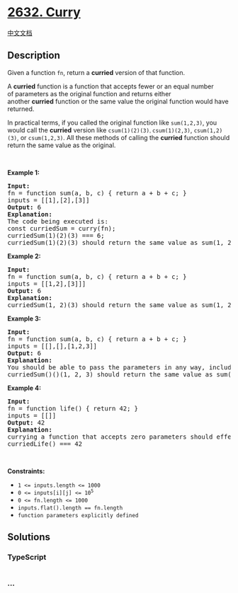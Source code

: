 # [2632. Curry](https://leetcode.com/problems/curry)

[中文文档](/solution/2600-2699/2632.Curry/README.md)

## Description

<p>Given a function&nbsp;<code>fn</code>,&nbsp;return&nbsp;a&nbsp;<strong>curried</strong>&nbsp;version of that function.</p>

<p>A&nbsp;<strong>curried</strong>&nbsp;function is a function that accepts fewer or an equal number of&nbsp;parameters as the original function and returns either another&nbsp;<strong>curried</strong>&nbsp;function or the same value the original function would have returned.</p>

<p>In practical terms, if you called the original function like&nbsp;<code>sum(1,2,3)</code>, you would call the&nbsp;<strong>curried</strong>&nbsp;version like <code>csum(1)(2)(3)<font face="sans-serif, Arial, Verdana, Trebuchet MS">,&nbsp;</font></code><code>csum(1)(2,3)</code>,&nbsp;<code>csum(1,2)(3)</code>, or&nbsp;<code>csum(1,2,3)</code>. All these methods of calling the <strong>curried</strong> function&nbsp;should return the same value as the original.</p>

<p>&nbsp;</p>
<p><strong class="example">Example 1:</strong></p>

<pre>
<strong>Input:</strong> 
fn = function sum(a, b, c) { return a + b + c; }
inputs = [[1],[2],[3]]
<strong>Output:</strong> 6
<strong>Explanation:</strong>
The code being executed is:
const curriedSum = curry(fn);
curriedSum(1)(2)(3) === 6;
curriedSum(1)(2)(3) should return the same value as sum(1, 2, 3).
</pre>

<p><strong class="example">Example 2:</strong></p>

<pre>
<strong>Input:</strong>
fn = function sum(a, b, c) { return a + b + c; }
inputs = [[1,2],[3]]]
<strong>Output:</strong> 6
<strong>Explanation:</strong>
curriedSum(1, 2)(3) should return the same value as sum(1, 2, 3).</pre>

<p><strong class="example">Example 3:</strong></p>

<pre>
<strong>Input:</strong>
fn = function sum(a, b, c) { return a + b + c; }
inputs = [[],[],[1,2,3]]
<strong>Output:</strong> 6
<strong>Explanation:</strong>
You should be able to pass the parameters in any way, including all at once or none at all.
curriedSum()()(1, 2, 3) should return the same value as sum(1, 2, 3).
</pre>

<p><strong class="example">Example 4:</strong></p>

<pre>
<strong>Input:</strong>
fn = function life() { return 42; }
inputs = [[]]
<strong>Output:</strong> 42
<strong>Explanation:</strong>
currying a function that accepts zero parameters should effectively do nothing.
curriedLife() === 42
</pre>

<p>&nbsp;</p>
<p><strong>Constraints:</strong></p>

<ul>
	<li><code>1 &lt;= inputs.length &lt;= 1000</code></li>
	<li><code>0 &lt;= inputs[i][j] &lt;= 10<sup>5</sup></code></li>
	<li><code>0 &lt;= fn.length &lt;= 1000</code></li>
	<li><code>inputs.flat().length == fn.length</code></li>
	<li><code>function parameters explicitly defined</code></li>
</ul>

## Solutions

<!-- tabs:start -->

### **TypeScript**

```ts

```

### **...**

```

```

<!-- tabs:end -->
